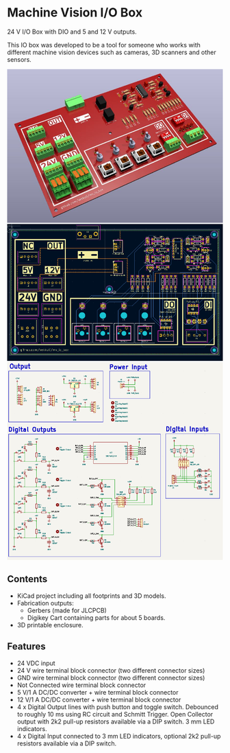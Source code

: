 # Machine Vision I/O Box
24 V I/O Box with DIO and 5 and 12 V outputs.

This IO box was developed to be a tool for someone who works with different machine vision devices such as cameras, 3D scanners and other sensors.

![alt text](img/3d_view.JPG "3D View")
![alt text](img/pcb.PNG "PCB")
![alt text](img/schematic.PNG "Schematic")

## Contents
- KiCad project including all footprints and 3D models.
- Fabrication outputs:
    - Gerbers (made for JLCPCB)
    - Digikey Cart containing parts for about 5 boards.
- 3D printable enclosure.

## Features
- 24 VDC input
- 24 V wire terminal block connector (two different connector sizes)
- GND wire terminal block connector (two different connector sizes)
- Not Connected wire terminal block connector
- 5 V/1 A DC/DC converter + wire terminal block connector
- 12 V/1 A DC/DC converter + wire terminal block connector
- 4 x Digital Output lines with push button and toggle switch. Debounced to roughly 10 ms using RC circuit and Schmitt Trigger. Open Collector output with 2k2 pull-up resistors available via a DIP switch. 3 mm LED indicators.
- 4 x Digital Input connected to 3 mm LED indicators, optional 2k2 pull-up resistors available via a DIP switch.